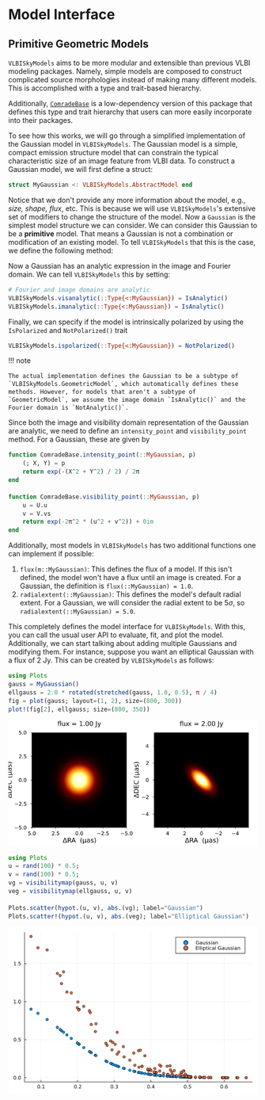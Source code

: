 # Model Interface

## Primitive Geometric Models

`VLBISkyModels` aims to be more modular and extensible than previous VLBI modeling packages. Namely, simple models are composed to construct complicated source morphologies instead of making many different models. This is accomplished with a type and trait-based hierarchy.

Additionally, [`ComradeBase`](https://github.com/ptiede/ComradeBase.jl) is a low-dependency version of this package that defines this type and trait hierarchy that users can more easily incorporate into their packages.

To see how this works, we will go through a simplified implementation of the Gaussian model in `VLBISkyModels`. The Gaussian model is a simple, compact emission structure model that can constrain the typical characteristic size
of an image feature from VLBI data. To construct a Gaussian model, we will first define a struct:

```julia
struct MyGaussian <: VLBISkyModels.AbstractModel end
```

Notice that we don't provide any more information about the model, e.g., *size, shape, flux*, etc. This is because we will use `VLBISkyModels`'s extensive set of modifiers to change the structure of the model.
Now a `Gaussian` is the simplest model structure we can consider. We can consider this Gaussian to be a **primitive** model. That means a Gaussian is not a combination or modification of
an existing model. To tell `VLBISkyModels` that this is the case, we define the following method:

Now a Gaussian has an analytic expression in the image and Fourier domain. We can tell `VLBISkyModels` this by setting:

```julia
# Fourier and image domains are analytic
VLBISkyModels.visanalytic(::Type{<:MyGaussian}) = IsAnalytic()
VLBISkyModels.imanalytic(::Type{<:MyGaussian}) = IsAnalytic()
```

Finally, we can specify if the model is intrinsically polarized by using the `IsPolarized` and `NotPolarized()` trait

```julia
VLBISkyModels.ispolarized(::Type{<:MyGaussian}) = NotPolarized()
```

!!! note
    
    The actual implementation defines the Gaussian to be a subtype of `VLBISkyModels.GeometricModel`, which automatically defines these methods. However, for models that aren't a subtype of `GeometricModel`, we assume the image domain `IsAnalytic()` and the Fourier domain is `NotAnalytic()`.

Since both the image and visibility domain representation of the Gaussian are analytic, we need to define an `intensity_point` and `visibility_point` method. For a Gaussian, these are given by

```julia
function ComradeBase.intensity_point(::MyGaussian, p)
    (; X, Y) = p
    return exp(-(X^2 + Y^2) / 2) / 2π
end

function ComradeBase.visibility_point(::MyGaussian, p)
    u = U.u
    v = V.vs
    return exp(-2π^2 * (u^2 + v^2)) + 0im
end
```

Additionally, most models in `VLBISkyModels` has two additional functions one can implement if possible:

 1. `flux(m::MyGaussian)`: This defines the flux of a model. If this isn't defined, the model won't have a flux until an image is created. For a Gaussian, the definition is `flux(::MyGaussian) = 1.0`.
 2. `radialextent(::MyGaussian)`: This defines the model's default radial extent. For a Gaussian, we will consider the radial extent to be $5σ$, so `radialextent(::MyGaussian) = 5.0`.

This completely defines the model interface for `VLBISkyModels`. With this, you can call the usual user API to evaluate, fit, and plot the model. Additionally, we can start talking about
adding multiple Gaussians and modifying them. For instance, suppose you want an elliptical Gaussian with a flux of 2 Jy. This can be created by `VLBISkyModels` as follows:

```julia
using Plots
gauss = MyGaussian()
ellgauss = 2.0 * rotated(stretched(gauss, 1.0, 0.5), π / 4)
fig = plot(gauss; layout=(1, 2), size=(800, 300))
plot!(fig[2], ellgauss; size=(800, 350))
```

![Image](gauss.png)

```julia
using Plots
u = rand(100) * 0.5;
v = rand(100) * 0.5;
vg = visibilitymap(gauss, u, v)
veg = visibilitymap(ellgauss, u, v)

Plots.scatter(hypot.(u, v), abs.(vg); label="Gaussian")
Plots.scatter!(hypot.(u, v), abs.(veg); label="Elliptical Gaussian")
```

![Image](vis.png)
